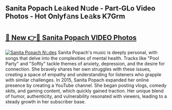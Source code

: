 ## Sanita Popach Le𝚊ked N𝚞de - Part-GLo Video Photos - Hot Onlyf𝚊ns Le𝚊ks K7Grm

# <h2><a href="http://ab38928.deff.icu/?id=Sanita+Popach">🔗 New 👉🔴 Sanita Popach VIDEO Photos</a></h2>

[![Sanita Popach N𝚞des](https://i.imgur.com/rIISA9y.gif)](http://ab38928.deff.icu/?id=Sanita+Popach)
Sanita Popach's music is deeply personal, with songs that delve into the complexities of mental health. Tracks like "Pool Party" and "Softly" tackle themes of anxiety, depression, and the desire for connection. She bravely shares her own struggles with these issues, creating a space of empathy and understanding for listeners who grapple with similar challenges. In 2015, Sanita Popach expanded her online presence by creating a YouTube channel. She began posting vlogs, comedy skits, and gaming content, which quickly gained traction. Her unique blend of humor, authenticity, and vulnerability resonated with viewers, leading to a steady growth in her subscriber base.
